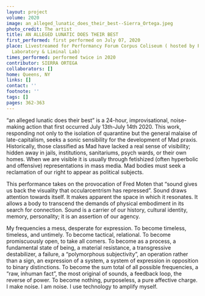 ```yaml
---
layout: project
volume: 2020
image: an_alleged_lunatic_does_their_best--Sierra_Ortega.jpeg
photo_credit: The artist
title: AN ALLEGED LUNATIC DOES THEIR BEST
first_performed: first performed on July 07, 2020
place: Livestreamed for Performancy Forum Corpus Coliseum ( hosted by Panoply Performance
  Laboratory & Liminal Lab)
times_performed: performed twice in 2020
contributor: SIERRA ORTEGA
collaborators: []
home: Queens, NY
links: []
contact: ''
footnote: ''
tags: []
pages: 362-363
---
```




“an alleged lunatic does their best” is a 24-hour, improvisational, noise-making action that first occurred July 13th-July 14th 2020. This work, responding not only to the isolation of quarantine but the general malaise of late-capitalism, seeks a sonic sensibility for the development of Mad praxis. Historically, those classified as Mad have lacked a real sense of visibility; hidden away in jails, institutions, sanitariums, psych wards, or their own homes. When we are visible it is usually through fetishized (often hyperbolic and offensive) representations in mass media. Mad bodies must seek a reclamation of our right to appear as political subjects. 

This performance takes on the provocation of Fred Moten that “sound gives us back the visuality that occularcentrism has repressed”. Sound draws attention towards itself. It makes apparent the space in which it resonates. It allows a body to transcend the demands of physical embodiment in its search for connection. Sound is a carrier of our history, cultural identity, memory, personality; it is an assertion of our agency.

My frequencies a mess, desperate for expression. To become timeless, timeless, and untimely. To become tactical, relational. To become promiscuously open, to take all comers. To become as a process, a fundamental state of being, a material resistance, a transgressive destabilizer, a failure, a “polymorphous subjectivity”, an operation rather than a sign, an expression of a system, a system of expression in opposition to binary distinctions. To become the sum total of all possible frequencies, a “raw, inhuman fact”, the most original of sounds, a feedback loop, the reverse of power. To become nothing, purposeless, a pure affective charge. I make noise. I am noise. I use technology to amplify myself.

